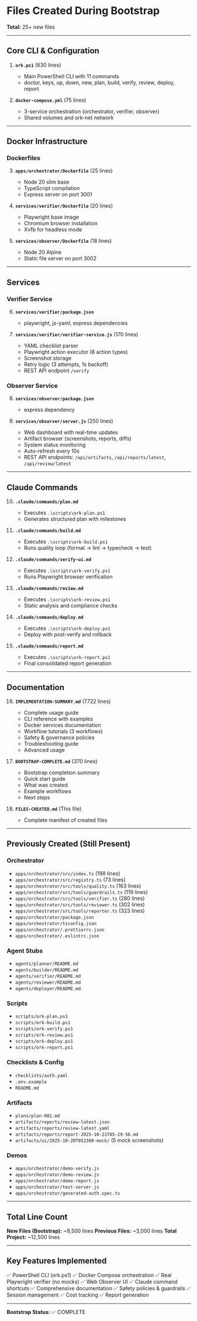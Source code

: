 # Files Created During Bootstrap

**Total:** 25+ new files

---

## Core CLI & Configuration

1. **`ork.ps1`** (630 lines)
   - Main PowerShell CLI with 11 commands
   - doctor, keys, up, down, new, plan, build, verify, review, deploy, report

2. **`docker-compose.yml`** (75 lines)
   - 3-service orchestration (orchestrator, verifier, observer)
   - Shared volumes and ork-net network

---

## Docker Infrastructure

### Dockerfiles

3. **`apps/orchestrator/Dockerfile`** (25 lines)
   - Node 20 slim base
   - TypeScript compilation
   - Express server on port 3001

4. **`services/verifier/Dockerfile`** (20 lines)
   - Playwright base image
   - Chromium browser installation
   - Xvfb for headless mode

5. **`services/observer/Dockerfile`** (18 lines)
   - Node 20 Alpine
   - Static file server on port 3002

---

## Services

### Verifier Service

6. **`services/verifier/package.json`**
   - playwright, js-yaml, express dependencies

7. **`services/verifier/verifier-service.js`** (170 lines)
   - YAML checklist parser
   - Playwright action executor (8 action types)
   - Screenshot storage
   - Retry logic (3 attempts, 1s backoff)
   - REST API endpoint `/verify`

### Observer Service

8. **`services/observer/package.json`**
   - express dependency

9. **`services/observer/server.js`** (250 lines)
   - Web dashboard with real-time updates
   - Artifact browser (screenshots, reports, diffs)
   - System status monitoring
   - Auto-refresh every 10s
   - REST API endpoints: `/api/artifacts`, `/api/reports/latest`, `/api/review/latest`

---

## Claude Commands

10. **`.claude/commands/plan.md`**
    - Executes `.\scripts\ork-plan.ps1`
    - Generates structured plan with milestones

11. **`.claude/commands/build.md`**
    - Executes `.\scripts\ork-build.ps1`
    - Runs quality loop (format → lint → typecheck → test)

12. **`.claude/commands/verify-ui.md`**
    - Executes `.\scripts\ork-verify.ps1`
    - Runs Playwright browser verification

13. **`.claude/commands/review.md`**
    - Executes `.\scripts\ork-review.ps1`
    - Static analysis and compliance checks

14. **`.claude/commands/deploy.md`**
    - Executes `.\scripts\ork-deploy.ps1`
    - Deploy with post-verify and rollback

15. **`.claude/commands/report.md`**
    - Executes `.\scripts\ork-report.ps1`
    - Final consolidated report generation

---

## Documentation

16. **`IMPLEMENTATION-SUMMARY.md`** (7722 lines)
    - Complete usage guide
    - CLI reference with examples
    - Docker services documentation
    - Workflow tutorials (3 workflows)
    - Safety & governance policies
    - Troubleshooting guide
    - Advanced usage

17. **`BOOTSTRAP-COMPLETE.md`** (370 lines)
    - Bootstrap completion summary
    - Quick start guide
    - What was created
    - Example workflows
    - Next steps

18. **`FILES-CREATED.md`** (This file)
    - Complete manifest of created files

---

## Previously Created (Still Present)

### Orchestrator

- `apps/orchestrator/src/index.ts` (198 lines)
- `apps/orchestrator/src/registry.ts` (73 lines)
- `apps/orchestrator/src/tools/quality.ts` (163 lines)
- `apps/orchestrator/src/tools/guardrails.ts` (119 lines)
- `apps/orchestrator/src/tools/verifier.ts` (280 lines)
- `apps/orchestrator/src/tools/reviewer.ts` (302 lines)
- `apps/orchestrator/src/tools/reporter.ts` (323 lines)
- `apps/orchestrator/package.json`
- `apps/orchestrator/tsconfig.json`
- `apps/orchestrator/.prettierrc.json`
- `apps/orchestrator/.eslintrc.json`

### Agent Stubs

- `agents/planner/README.md`
- `agents/builder/README.md`
- `agents/verifier/README.md`
- `agents/reviewer/README.md`
- `agents/deployer/README.md`

### Scripts

- `scripts/ork-plan.ps1`
- `scripts/ork-build.ps1`
- `scripts/ork-verify.ps1`
- `scripts/ork-review.ps1`
- `scripts/ork-deploy.ps1`
- `scripts/ork-report.ps1`

### Checklists & Config

- `checklists/auth.yaml`
- `.env.example`
- `README.md`

### Artifacts

- `plans/plan-001.md`
- `artifacts/reports/review-latest.json`
- `artifacts/reports/review-latest.yaml`
- `artifacts/reports/report-2025-10-21T05-29-56.md`
- `artifacts/ui/2025-10-20T052300-mock/` (5 mock screenshots)

### Demos

- `apps/orchestrator/demo-verify.js`
- `apps/orchestrator/demo-review.js`
- `apps/orchestrator/demo-report.js`
- `apps/orchestrator/test-server.js`
- `apps/orchestrator/generated-auth.spec.ts`

---

## Total Line Count

**New Files (Bootstrap):** ~9,500 lines
**Previous Files:** ~3,000 lines
**Total Project:** ~12,500 lines

---

## Key Features Implemented

✅ PowerShell CLI (ork.ps1)
✅ Docker Compose orchestration
✅ Real Playwright verifier (no mocks)
✅ Web Observer UI
✅ Claude command shortcuts
✅ Comprehensive documentation
✅ Safety policies & guardrails
✅ Session management
✅ Cost tracking
✅ Report generation

---

**Bootstrap Status:** ✅ COMPLETE
